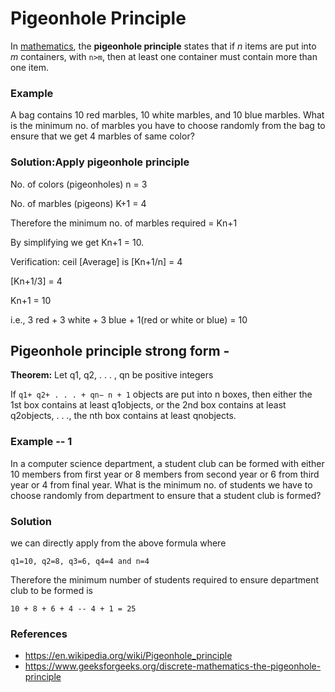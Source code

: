 # Pigeonhole Principle

In [mathematics](https://en.wikipedia.org/wiki/Mathematics), the **pigeonhole principle** states that if *n* items are put into *m* containers, with `n>m`, then at least one container must contain more than one item.

### Example

A bag contains 10 red marbles, 10 white marbles, and 10 blue marbles. What is the minimum no. of marbles you have to choose randomly from the bag to ensure that we get 4 marbles of same color?

### Solution:Apply pigeonhole principle

No. of colors (pigeonholes) n = 3

No. of marbles (pigeons) K+1 = 4

Therefore the minimum no. of marbles required = Kn+1

By simplifying we get Kn+1 = 10.

Verification: ceil [Average] is [Kn+1/n] = 4

[Kn+1/3] = 4

Kn+1 = 10

i.e., 3 red + 3 white + 3 blue + 1(red or white or blue) = 10

## Pigeonhole principle strong form -

**Theorem:** Let q1, q2, . . . , qn be positive integers

If `q1+ q2+ . . . + qn− n + 1` objects are put into n boxes, then either the 1st box contains at least q1objects, or the 2nd box contains at least q2objects, . . ., the nth box contains at least qnobjects.

### Example -- 1

In a computer science department, a student club can be formed with either 10 members from first year or 8 members from second year or 6 from third year or 4 from final year. What is the minimum no. of students we have to choose randomly from department to ensure that a student club is formed?

### Solution

we can directly apply from the above formula where

`q1=10, q2=8, q3=6, q4=4 and n=4`

Therefore the minimum number of students required to ensure department club to be formed is

`10 + 8 + 6 + 4 -- 4 + 1 = 25`

### References

- https://en.wikipedia.org/wiki/Pigeonhole_principle
- https://www.geeksforgeeks.org/discrete-mathematics-the-pigeonhole-principle
